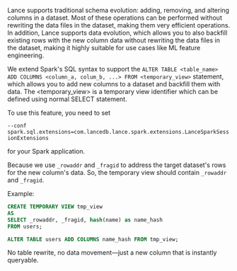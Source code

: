 Lance supports traditional schema evolution: adding, removing, and altering columns in a dataset. Most of these operations can be performed without rewriting the data files in the dataset, making them very efficient operations. In addition, Lance supports data evolution, which allows you to also backfill existing rows with the new column data without rewriting the data files in the dataset, making it highly suitable for use cases like ML feature engineering.

We extend Spark's SQL syntax to support the `ALTER TABLE <table_name> ADD COLUMNS <column_a, colum_b, ...> FROM <temporary_view>` statement, which allows you to add new columns to a dataset and backfill them with data. The <temporary_view> is a temporary view identifier which can be defined using normal SELECT statement.

To use this feature, you need to set 

`--conf spark.sql.extensions=com.lancedb.lance.spark.extensions.LanceSparkSessionExtensions` 

for your Spark application.

Because we use `_rowaddr` and `_fragid` to address the target dataset's rows for the new column's data. So, the temporary view should contain `_rowaddr` and `_fragid`.

Example:

```sql
CREATE TEMPORARY VIEW tmp_view
AS
SELECT _rowaddr, _fragid, hash(name) as name_hash 
FROM users;

ALTER TABLE users ADD COLUMNS name_hash FROM tmp_view;
```

No table rewrite, no data movement—just a new column that is instantly queryable.
